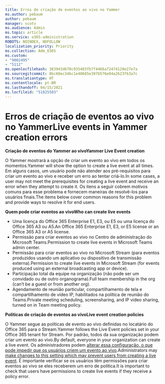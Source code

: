 ```yaml
---
title: Erros de criação de eventos ao vivo no Yammer
ms.author: pebaum
author: pebaum
manager: scotv
ms.audience: Admin
ms.topic: article
ms.service: o365-administration
ROBOTS: NOINDEX, NOFOLLOW
localization_priority: Priority
ms.collection: Adm_O365
ms.custom:
- "9002495"
- "5112"
ms.openlocfilehash: 383943d670c935403fb7f4466a72474120e27e7a
ms.sourcegitcommit: 8bc60ec34bc1e40685e3976576e04a2623f63a7c
ms.translationtype: HT
ms.contentlocale: pt-BR
ms.lasthandoff: 04/15/2021
ms.locfileid: "51825503"
---
```

# <a name="live-events-in-yammer-creation-errors"></a><span data-ttu-id="10754-102">Erros de criação de eventos ao vivo no Yammer</span><span class="sxs-lookup"><span data-stu-id="10754-102">Live events in Yammer creation errors</span></span>

<span data-ttu-id="10754-103">**Criação de eventos do Yammer ao vivo**</span><span class="sxs-lookup"><span data-stu-id="10754-103">**Yammer Live Event creation**</span></span>

<span data-ttu-id="10754-104">O Yammer mostrará a opção de criar um evento ao vivo em todos os momentos.</span><span class="sxs-lookup"><span data-stu-id="10754-104">Yammer will show the option to create a live event at all times.</span></span> <span data-ttu-id="10754-105">Em alguns casos, um usuário pode não atender aos pré-requisitos para criar um evento ao vivo e receber um erro ao tentar criá-lo.</span><span class="sxs-lookup"><span data-stu-id="10754-105">In some cases, a user may not meet the prerequisites for creating a live event and receive an error when they attempt to create it.</span></span> <span data-ttu-id="10754-106">Os itens a seguir cobrem motivos comuns para esse problema e fornecem maneiras de resolvê-los para usuários finais.</span><span class="sxs-lookup"><span data-stu-id="10754-106">The items below cover common reasons for this problem and provide ways to resolve it for end users.</span></span>

<span data-ttu-id="10754-107">**Quem pode criar eventos ao vivo**</span><span class="sxs-lookup"><span data-stu-id="10754-107">**Who can create live events**</span></span>
- <span data-ttu-id="10754-108">Uma licença do Office 365 Enterprise E1, E3, ou E5 ou uma licença do Office 365 A3 ou A5.</span><span class="sxs-lookup"><span data-stu-id="10754-108">An Office 365 Enterprise E1, E3, or E5 license or an Office 365 A3 or A5 license.</span></span>
- <span data-ttu-id="10754-109">Permissão para criar eventos ao vivo no Centro de administração do Microsoft Teams.</span><span class="sxs-lookup"><span data-stu-id="10754-109">Permission to create live events in Microsoft Teams admin center.</span></span>
- <span data-ttu-id="10754-110">Permissão para criar eventos ao vivo no Microsoft Stream (para eventos produzidos usando um aplicativo ou dispositivo de transmissão externa).</span><span class="sxs-lookup"><span data-stu-id="10754-110">Permission to create live events in Microsoft Stream (for events produced using an external broadcasting app or device).</span></span>
- <span data-ttu-id="10754-111">Participação total da equipe na organização (não pode ser um convidado ou de outro organograma).</span><span class="sxs-lookup"><span data-stu-id="10754-111">Full team membership in the org (can’t be a guest or from another org).</span></span>
- <span data-ttu-id="10754-112">Agendamento de reunião particular, compartilhamento de tela e compartilhamento de vídeo IP, habilitados na política de reunião do Teams.</span><span class="sxs-lookup"><span data-stu-id="10754-112">Private meeting scheduling, screensharing, and IP video sharing, turned on in Team meeting policy.</span></span>

<span data-ttu-id="10754-113">**Políticas de criação de eventos ao vivo**</span><span class="sxs-lookup"><span data-stu-id="10754-113">**Live event creation policies**</span></span>

<span data-ttu-id="10754-114">O Yammer segue as políticas de evento ao vivo definidas no locatário do Office 365 para o Stream.</span><span class="sxs-lookup"><span data-stu-id="10754-114">Yammer follows the Live Event policies set in your Office 365 tenant for Stream.</span></span> <span data-ttu-id="10754-115">Por padrão, todos da sua organização podem criar um evento ao vivo.</span><span class="sxs-lookup"><span data-stu-id="10754-115">By default, everyone in your organization can create a live event.</span></span> <span data-ttu-id="10754-116">Os administradores podem [alterar essa configuração, o que pode impedir que os usuários criem um evento ao vivo](https://docs.microsoft.com/stream/live-event-administration#enabling-and-restricting-users-to-creating).</span><span class="sxs-lookup"><span data-stu-id="10754-116">Administrators may [make changes to this setting which may prevent users from creating a live event](https://docs.microsoft.com/stream/live-event-administration#enabling-and-restricting-users-to-creating).</span></span> <span data-ttu-id="10754-117">É importante verificar se os usuários têm permissões para criar eventos ao vivo se eles receberem um erro de política.</span><span class="sxs-lookup"><span data-stu-id="10754-117">It is important to check that users have permissions to create live events if they receive a policy error.</span></span>
